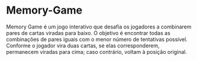 # Memory-Game
Memory Game é um jogo interativo que desafia os jogadores a combinarem pares de cartas viradas para baixo. O objetivo é encontrar todas as combinações de pares iguais com o menor número de tentativas possível. Conforme o jogador vira duas cartas, se elas corresponderem, permanecem viradas para cima; caso contrário, voltam à posição original. 
